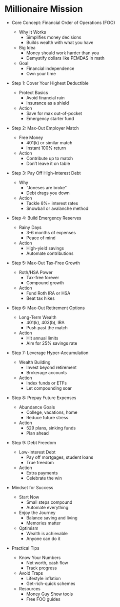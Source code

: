 # Millionaire Mission

- Core Concept: Financial Order of Operations (FOO)

  - Why It Works
    - Simplifies money decisions
    - Builds wealth with what you have
  - Big Idea
    - Money should work harder than you
    - Demystify dollars like PEMDAS in math
  - Goal
    - Financial independence
    - Own your time
- Step 1: Cover Your Highest Deductible

  - Protect Basics
    - Avoid financial ruin
    - Insurance as a shield
  - Action
    - Save for max out-of-pocket
    - Emergency starter fund
- Step 2: Max-Out Employer Match

  - Free Money
    - 401(k) or similar match
    - Instant 100% return
  - Action
    - Contribute up to match
    - Don’t leave it on table
- Step 3: Pay Off High-Interest Debt

  - Why
    - “Joneses are broke”
    - Debt drags you down
  - Action
    - Tackle 6%+ interest rates
    - Snowball or avalanche method
- Step 4: Build Emergency Reserves

  - Rainy Days
    - 3-6 months of expenses
    - Peace of mind
  - Action
    - High-yield savings
    - Automate contributions
- Step 5: Max-Out Tax-Free Growth

  - Roth/HSA Power
    - Tax-free forever
    - Compound growth
  - Action
    - Fund Roth IRA or HSA
    - Beat tax hikes
- Step 6: Max-Out Retirement Options

  - Long-Term Wealth
    - 401(k), 403(b), IRA
    - Push past the match
  - Action
    - Hit annual limits
    - Aim for 25% savings rate
- Step 7: Leverage Hyper-Accumulation

  - Wealth Building
    - Invest beyond retirement
    - Brokerage accounts
  - Action
    - Index funds or ETFs
    - Let compounding soar
- Step 8: Prepay Future Expenses

  - Abundance Goals
    - College, vacations, home
    - Reduce future stress
  - Action
    - 529 plans, sinking funds
    - Plan ahead
- Step 9: Debt Freedom

  - Low-Interest Debt
    - Pay off mortgages, student loans
    - True freedom
  - Action
    - Extra payments
    - Celebrate the win
- Mindset for Success

  - Start Now
    - Small steps compound
    - Automate everything
  - Enjoy the Journey
    - Balance saving and living
    - Memories matter
  - Optimism
    - Wealth is achievable
    - Anyone can do it
- Practical Tips

  - Know Your Numbers
    - Net worth, cash flow
    - Track progress
  - Avoid Traps
    - Lifestyle inflation
    - Get-rich-quick schemes
  - Resources
    - Money Guy Show tools
    - Free FOO guides

